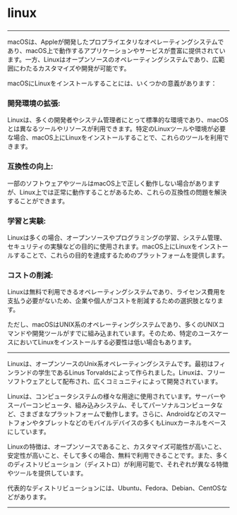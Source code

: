 # linux
### 

---

macOSは、Appleが開発したプロプライエタリなオペレーティングシステムであり、macOS上で動作するアプリケーションやサービスが豊富に提供されています。一方、Linuxはオープンソースのオペレーティングシステムであり、広範囲にわたるカスタマイズや開発が可能です。

macOSにLinuxをインストールすることには、いくつかの意義があります：

### 開発環境の拡張: 
Linuxは、多くの開発者やシステム管理者にとって標準的な環境であり、macOSとは異なるツールやリソースが利用できます。特定のLinuxツールや環境が必要な場合、macOS上にLinuxをインストールすることで、これらのツールを利用できます。
### 互換性の向上: 
一部のソフトウェアやツールはmacOS上で正しく動作しない場合がありますが、Linux上では正常に動作することがあるため、これらの互換性の問題を解決することができます。
### 学習と実験: 
Linuxは多くの場合、オープンソースやプログラミングの学習、システム管理、セキュリティの実験などの目的に使用されます。macOS上にLinuxをインストールすることで、これらの目的を達成するためのプラットフォームを提供します。
### コストの削減: 
Linuxは無料で利用できるオペレーティングシステムであり、ライセンス費用を支払う必要がないため、企業や個人がコストを削減するための選択肢となります。

ただし、macOSはUNIX系のオペレーティングシステムであり、多くのUNIXコマンドや開発ツールがすでに組み込まれています。そのため、特定のユースケースにおいてLinuxをインストールする必要性は低い場合もあります。

---


Linuxは、オープンソースのUnix系オペレーティングシステムです。最初はフィンランドの学生であるLinus Torvaldsによって作られました。Linuxは、フリーソフトウェアとして配布され、広くコミュニティによって開発されています。

Linuxは、コンピュータシステムの様々な用途に使用されています。サーバーやスーパーコンピュータ、組み込みシステム、そしてパーソナルコンピュータなど、さまざまなプラットフォームで動作します。さらに、Androidなどのスマートフォンやタブレットなどのモバイルデバイスの多くもLinuxカーネルをベースにしています。

Linuxの特徴は、オープンソースであること、カスタマイズ可能性が高いこと、安定性が高いこと、そして多くの場合、無料で利用できることです。また、多くのディストリビューション（ディストロ）が利用可能で、それぞれが異なる特徴やツールを提供しています。

代表的なディストリビューションには、Ubuntu、Fedora、Debian、CentOSなどがあります。

---
